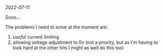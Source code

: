 *2022-07-11*

Sooo...

The problems I need to solve at the moment are:

1. *useful* current limiting
2. allowing voltage adjustment to 0v (not a priority, but as I'm having to look hard at the other bits I might as well do this too)




 
